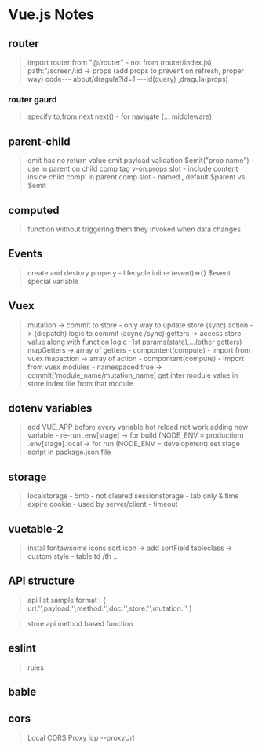 # Vue.js Notes

## router

> import router from "@/router" - not from (router/index.js)
> path:"/screen/:id -> props (add props to prevent on refresh, proper way)
> code--- about/dragula?id=1 ---id(query) ,dragula(props)

### router gaurd

> specify to,from,next
> next() - for navigate (... middleware)

## parent-child

> emit has no return value
> emit payload validation
> $emit("prop name") - use in parent on child comp tag v-on:props
> slot - include content inside child comp' in parent comp
> slot - named , default
> $parent vs $emit

## computed

> function without triggering them
> they invoked when data changes

## Events

> create and destory propery - lifecycle
> inline (event)=>{}
> $event special variable

## Vuex

> mutation -> commit to store - only way to update store (sync)
> action -> (dispatch) logic to commit (async /sync)
> getters -> access store value along with function logic -1st params(state),...(other getters)
> mapGetters -> array of getters - compontent(compute) - import from vuex
> mapaction -> array of action - compontent(compute) - import from vuex
> modules - namespaced:true -> commit('module_name/mutation_name)
> get inter module value in store index file from that module

## dotenv variables

> add VUE_APP before every variable
> hot reload not work adding new variable - re-run
> .env[stage] -> for build (NODE_ENV = production)
> .env[stage].local -> for run (NODE_ENV = development)
> set stage script in package.json file

## storage

> localstorage - 5mb - not cleared
> sessionstorage - tab only & time expire
> cookie - used by server/client - timeout

## vuetable-2

> instal fontawsome icons
> sort icon -> add sortField
> tableclass -> custom style - table td /th ...

## API structure

> api list
> sample format :
> {
> url:'',payload:'',method:'',doc:'',store:'',mutation:''
> }

> store api method based function

## eslint

> rules

## bable

## cors

> Local CORS Proxy
> lcp --proxyUrl <Domain>
